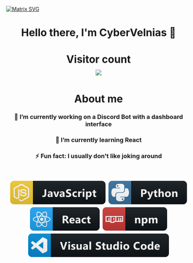  [![Matrix SVG](https://raw.githubusercontent.com/rodrigograca31/rodrigograca31/master/matrix.svg)](https://www.youtube.com/watch?v=SDkAGkd4NLc) 
<p>
  <h1 align="center"><b>Hello there, I'm CyberVelnias 👋</b></h1>
</p>

<p> 
  <h1 align="center">Visitor count<br>
  <img src="https://profile-counter.glitch.me/CyberVelnias/count.svg" />
    </h1>
</p>

<!--
**Velnias/Velnias** is a ✨ _special_ ✨ repository because its `README.md` (this file) appears on your GitHub profile.

Here are some ideas to get you started:

-->

<p>
  
  <h1 align="center">About me<br>
  <h3 align="center"> 🔭 I’m currently working on a Discord Bot with a dashboard interface<br> </h3>
  <h3 align="center"> 🌱 I’m currently learning React<br> </h3>
  <h3 align="center"> ⚡ Fun fact: I usually don't like joking around<br> </h3>
    </h1>
    

                    
                    
                    
</p>




<br>


<p align="center">
  <img
src="https://raw.githubusercontent.com/8bithemant/8bithemant/master/svg/dev/languages/js.svg" alt="Twitter" style="vertical-align:top; margin:4px"><img src="https://raw.githubusercontent.com/8bithemant/8bithemant/master/svg/dev/languages/python.svg" alt="Twitter" style="vertical-align:top; margin:4px"><img src="https://raw.githubusercontent.com/8bithemant/8bithemant/master/svg/dev/frameworks/react.svg" alt="Twitter" style="vertical-align:top; margin:4px"><img src="https://raw.githubusercontent.com/8bithemant/8bithemant/master/svg/dev/services/npm.svg" alt="Twitter" style="vertical-align:top; margin:4px"><img src="https://raw.githubusercontent.com/8bithemant/8bithemant/master/svg/dev/tools/visualstudio_code.svg" alt="Twitter" style="vertical-align:top; margin:4px">



